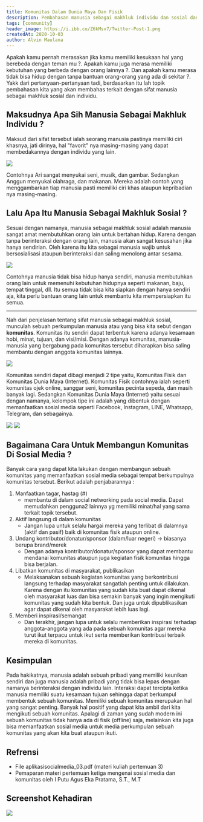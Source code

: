 ```yaml
---
title: Komunitas Dalam Dunia Maya Dan Fisik
description: Pembahasan manusia sebagai makhluk individu dan sosial dan hubungannya dengan komunitas
tags: [community]
header_image: https://i.ibb.co/Z6kMsv7/Twitter-Post-1.png
createdAt: 2020-10-03
author: Alvin Maulana
---
```


<block-square>
    <template #text>
    Nama            : Alvin Maulana Rhusuli <br>
    NIM             : 2005551014 <br>
    Prodi           : Teknologi Informasi <br>
    Fakultas/Universitas  : Teknik/Universitas Udayana <br>
    Mata Kuliah     : Aplikasi Social Media (A) <br>
    Dosen           : I Putu Agus Eka Pratama, S.T.,M.T. <br>
    </template>
</block-square>

Apakah kamu pernah merasakan jika kamu memiliki kesukaan hal yang berebeda dengan teman mu ?. Apakah kamu juga merasa memiliki kebutuhan yang berbeda dengan orang lainnya ?. Dan apakah kamu merasa tidak bisa hidup dengan tanpa bantuan orang-orang yang ada di sekitar ?. Yakk dari pertanyaan-pertanyaan tadi, berdasarkan itu lah topik pembahasan kita yang akan membahas terkait dengan sifat manusia sebagai makhluk sosial dan individu.

## Maksudnya Apa Sih Manusia Sebagai Makhluk Individu ?

Maksud dari sifat tersebut ialah seorang manusia pastinya memiliki ciri khasnya, jati dirinya, hal "favorit" nya masing-masing yang dapat membedakannya dengan individu yang lain.

![](https://thumbs.dreamstime.com/b/set-isolated-hand-drawn-young-positive-smiling-girls-boys-enjoying-their-hobbies-over-white-background-vector-illustration-178976944.jpg)

Contohnya Ari sangat menyukai seni, musik, dan gambar. Sedangkan Anggun menyukai olahraga, dan makanan. Mereka adalah contoh yang menggambarkan tiap manusia pasti memiliki ciri khas ataupun kepribadian nya masing-masing.

## Lalu Apa Itu Manusia Sebagai Makhluk Sosial ?

Sesuai dengan namanya, manusia sebagai makhluk sosial adalah manusia sangat amat membutuhkan orang lain untuk bertahan hidup. Karena dengan tanpa berinteraksi dengan orang lain, manusia akan sangat kesusahan jika hanya sendirian. Oleh karena itu kita sebagai manusia wajib untuk bersosialisasi ataupun berinteraksi dan saling menolong antar sesama.

![](https://image.freepik.com/free-vector/team-work-helping-illustration_19132-18.jpg)

Contohnya manusia tidak bisa hidup hanya sendiri, manusia membutuhkan orang lain untuk memenuhi kebutuhan hidupnya seperti makanan, baju, tempat tinggal, dll. Itu semua tidak bisa kita siapkan dengan hanya sendiri aja, kita perlu bantuan orang lain untuk membantu kita mempersiapkan itu semua.

<hr>

Nah dari penjelasan tentang sifat manusia sebagai makhluk sosial, munculah sebuah perkumpulan manusia atau yang bisa kita sebut dengan **komunitas**. Komunitas itu sendiri dapat terbentuk karena adanya kesamaan hobi, minat, tujuan, dan visi/misi. Dengan adanya komunitas, manusia-manusia yang bergabung pada komunitas tersebut diharapkan bisa saling membantu dengan anggota komunitas lainnya.

![](https://media.istockphoto.com/vectors/friends-forever-friendly-group-of-people-stand-and-hugging-together-vector-id1049201542?k=6&m=1049201542&s=170667a&w=0&h=bpY7LkUwrvsTbBz8JQM5Pc0UZfJ1x_6ZzdmVua8I9ns=)

Komunitas sendiri dapat dibagi menjadi 2 tipe yaitu, Komunitas Fisik dan Komunitas Dunia Maya (Internet). Komunitas Fisik contohnya ialah seperti komunitas ojek online, sanggar seni, komunitas pecinta sepeda, dan masih banyak lagi. Sedangkan Komunitas Dunia Maya (Internet) yaitu sesuai dengan namanya, kelompok tipe ini adalah yang dibentuk dengan memanfaatkan sosial media seperti Facebook, Instagram, LINE, Whatsapp, Telegram, dan sebagainya.

![](https://merahputih.com/media/06/81/38/06813860cce7fb701a4de3173f7c3476.jpg)
![](https://i.imgur.com/rdkCowZ.png)

## Bagaimana Cara Untuk Membangun Komunitas Di Sosial Media ?

Banyak cara yang dapat kita lakukan dengan membangun sebuah komunitas yang memanfaatkan sosial media sebagai tempat berkumpulnya komunitas tersebut. Berikut adalah penjabarannya :

1. Manfaatkan tagar, hastag (#)
   - membantu di dalam social networking pada social media. Dapat memudahkan pengguna2 lainnya yg memiliki minat/hal yang sama terkait topik tersebut.
2. Aktif langsung di dalam komunitas
   - Jangan lupa untuk selalu hargai mereka yang terlibat di dalamnya (aktif dan pasif) baik di komunitas fisik ataupun online.
3. Undang kontributor/donatur/sponsor (dalam/luar negeri) → biasanya berupa brand/merek
   - Dengan adanya kontributor/donatur/sponsor yang dapat membantu mendanai komunitas ataupun juga kegiatan fisik komunitas hingga bisa berjalan.
4. Libatkan komunitas di masyarakat, publikasikan
   - Melaksanakan sebuah kegiatan komunitas yang berkontribusi langsung terhadap masyarakat sangatlah penting untuk dilakukan. Karena dengan itu komunitas yang sudah kita buat dapat dikenal oleh masyarakat luas dan bisa semakin banyak yang ingin mengikuti komunitas yang sudah kita bentuk. Dan juga untuk dipublikasikan agar dapat dikenal oleh masyarakat lebih luas lagi.
5. Memberi inspirasi/semangat
   - Dan terakhir, jangan lupa untuk selalu memberikan inspirasi terhadap anggota-anggota yang ada pada sebuah komunitas agar mereka turut ikut terpacu untuk ikut serta memberikan kontribusi terbaik mereka di komunitas.

## Kesimpulan

Pada hakikatnya, manusia adalah sebuah pribadi yang memiliki keunikan sendiri dan juga manusia adalah pribadi yang tidak bisa lepas dengan namanya berinteraksi dengan individu lain. Interaksi dapat tercipta ketika manusia memiliki suatu kesamaan tujuan sehingga dapat berkumpul membentuk sebuah komunitas. Memiliki sebuah komunitas merupakan hal yang sangat penting. Banyak hal positif yang dapat kita ambil dari kita mengikuti sebuah komunitas. Apalagi di zaman yang sudah modern ini sebuah komunitas tidak hanya ada di fisik (offline) saja, melainkan kita juga bisa memanfaatkan sosial media untuk media perkumpulan sebuah komunitas yang akan kita buat ataupun ikuti.

## Refrensi

- File aplikasisocialmedia_03.pdf (materi kuliah pertemuan 3)
- Pemaparan materi pertemuan ketiga mengenai sosial media dan komunitas oleh I Putu Agus Eka Pratama, S.T., M.T

## Screenshot Kehadiran

![](https://i.ibb.co/hyqfWfT/SS.png)
